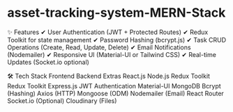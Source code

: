 # asset-tracking-system-MERN-Stack
✨ Features
✔ User Authentication (JWT + Protected Routes)
✔ Redux Toolkit for state management
✔ Password Hashing (bcrypt.js)
✔ Task CRUD Operations (Create, Read, Update, Delete)
✔ Email Notifications (Nodemailer)
✔ Responsive UI (Material-UI or Tailwind CSS)
✔ Real-time Updates (Socket.io optional)

🛠 Tech Stack
Frontend	Backend	Extras
React.js	Node.js	Redux Toolkit
Redux Toolkit	Express.js	JWT Authentication
Material-UI	MongoDB	Bcrypt (Hashing)
Axios (HTTP)	Mongoose (ODM)	Nodemailer (Email)
React Router	Socket.io (Optional)	Cloudinary (Files)
